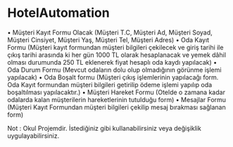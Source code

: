 # HotelAutomation
•	Müşteri Kayıt Formu Olacak (Müşteri T.C, Müşteri Ad, Müşteri Soyad, Müşteri Cinsiyet, Müşteri Yaş, Müşteri Tel, Müşteri Adres)
•	Oda Kayıt Formu (Müşteri kayıt formundan müşteri bilgileri çekilecek ve giriş tarihi ile çıkış tarihi arasında ki her gün 1000 TL olarak hesaplanacak ve yemek dâhil olması durumunda 250 TL eklenerek fiyat hesaplı oda kaydı yapılacak)
•	Oda Durum Formu (Mevcut odaların dolu olup olmadığının görünme işlemi yapılacak)
•	Oda Boşalt formu (Müşteri çıkış işlemlerinin yapılacağı form. Oda Kayıt formundan müşteri bilgileri getirilip ödeme işlemi yapılıp oda boşaltılması yapılacaktır.)
•	Müşteri Hareket Formu (Otelde o zamana kadar odalarda kalan müşterilerin hareketlerinin tutulduğu form)
•	Mesajlar Formu (Müşteri Kayıt Formundan müşteri bilgileri çekilip mesaj bırakması sağlanan form)


Not : Okul Projemdir. İstediğiniz gibi kullanabilirsiniz veya değişiklik uygulayabilirsiniz.
